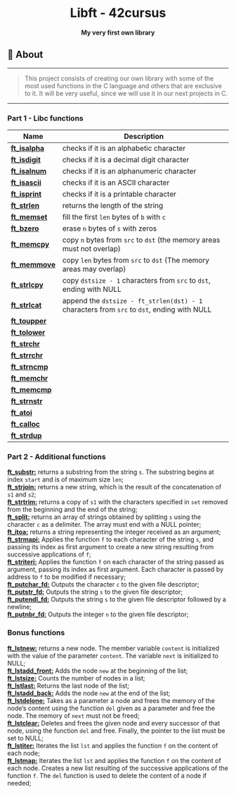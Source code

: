 <h1 align="center">Libft - 42cursus</h1>
<p align="center"><strong>My very first own library</strong></p>

## 📑 About
---
> This project consists of creating our own library with some of the most used functions in the C language and others that are exclusive to it. It will be
very useful, since we will use it in our next projects in C.
---

### Part 1 - Libc functions

| Name                  | Description                                                                                                                                 |
| --------------------- | ------------------------------------------------------------------------------------------------------------------------------------------- |
| [**ft_isalpha**](/libft/ft_isalpha.c) | checks if it is an alphabetic character                                                                                     |
| [**ft_isdigit**](/libft/ft_isdigit.c) | checks if it is a decimal digit character                                                                                   |
| [**ft_isalnum**](/libft/ft_isalnum.c) | checks if it is an alphanumeric character                                                                                   |
| [**ft_isascii**](/libft/ft_isascii.c) | checks if it is an ASCII character                                                                                          |
| [**ft_isprint**](/libft/ft_isprint.c) | checks if it is a printable character                                                                                       |
| [**ft_strlen**](/libft/ft_strlen.c)   | returns the length of the string                                                                                            |
| [**ft_memset**](/libft/ft_memset.c)   | fill the first `len` bytes of `b` with `c`                                                                                  |
| [**ft_bzero**](/libft/ft_bzero.c)     | erase `n` bytes of `s` with zeros                                                                                           |
| [**ft_memcpy**](/libft/ft_memcpy.c)   | copy `n` bytes from `src` to `dst` (the memory areas must not overlap)                                                      |
| [**ft_memmove**](/libft/ft_memmove.c) | copy `len` bytes from `src` to `dst` (The memory areas may overlap)                                                         |
| [**ft_strlcpy**](/libft/ft_strlcpy.c) | copy `dstsize - 1` characters from `src` to `dst`, ending with NULL                                                         |
| [**ft_strlcat**](/libft/ft_strlcat.c) | append the `dstsize - ft_strlen(dst) - 1` characters from `src` to `dst`, ending with NULL                                  |
| [**ft_toupper**](/libft/ft_toupper.c) |                                                                                                                             |
| [**ft_tolower**](/libft/ft_tolower.c) |                                                                                                                             |
| [**ft_strchr**](/libft/ft_strchr.c)   |                                                                                                                             |
| [**ft_strrchr**](/libft/ft_strrchr.c) |                                                                                                                             |
| [**ft_strncmp**](/libft/ft_strncmp.c) |                                                                                                                             |
| [**ft_memchr**](/libft/ft_memchr.c)   |                                                                                                                             |
| [**ft_memcmp**](/libft/ft_memcmp.c)   |                                                                                                                             |
| [**ft_strnstr**](/libft/ft_strnstr.c) |                                                                                                                             |
| [**ft_atoi**](/libft/ft_atoi.c)       |                                                                                                                             |
| [**ft_calloc**](/libft/ft_calloc.c)   |                                                                                                                             |
| [**ft_strdup**](/libft/ft_strdup.c)   |                                                                                                                             |

### Part 2 - Additional functions

[**ft_substr:**](/libft/ft_substr.c) returns a substring from the string `s`. The substring begins at index `start` and is of maximum size `len`;\
[**ft_strjoin:**](/libft/ft_strjoin.c) returns a new string, which is the result of the concatenation of `s1` and `s2`;\
[**ft_strtrim:**](/libft/ft_strtrim.c) returns a copy of `s1` with the characters specified in `set` removed from the beginning and the end of the string;\
[**ft_split:**](/libft/ft_split.c) returns an array of strings obtained by splitting `s` using the character `c` as a delimiter. The array must end with a NULL pointer;\
[**ft_itoa:**](/libft/ft_itoa.c) returns a string representing the integer received as an argument;\
[**ft_strmapi:**](/libft/ft_strmapi.c) Applies the function `f` to each character of the string `s`, and passing its index as first argument to create a new string resulting from successive applications of `f`;\
[**ft_striteri:**](/libft/ft_striteri.c) Applies the function `f` on each character of the string passed as argument, passing its index as first argument. Each character is passed by address to `f` to be modified if necessary;\
[**ft_putchar_fd:**](/libft/ft_putchar_fd.c) Outputs the character `c` to the given file descriptor;\
[**ft_putstr_fd:**](/libft/ft_putstr_fd.c) Outputs the string `s` to the given file descriptor;\
[**ft_putendl_fd:**](/libft/ft_putendl_fd.c) Outputs the string `s` to the given file descriptor followed by a newline;\
[**ft_putnbr_fd:**](/libft/ft_putnbr_fd.c) Outputs the integer `n` to the given file descriptor;

### Bonus functions

[**ft_lstnew:**](/libft/ft_lstnew.c) returns a new node. The member variable `content` is initialized with the value of the parameter `content`. The variable `next` is initialized to NULL;\
[**ft_lstadd_front:**](/libft/ft_lstadd_front.c) Adds the node `new` at the beginning of the list;\
[**ft_lstsize:**](/libft/ft_lstsize.c) Counts the number of nodes in a list;\
[**ft_lstlast:**](/libft/ft_lstlast.c) Returns the last node of the list;\
[**ft_lstadd_back:**](/libft/ft_lstadd_back.c) Adds the node `new` at the end of the list;\
[**ft_lstdelone:**](/libft/ft_lstdelone.c) Takes as a parameter a node and frees the memory of the node’s content using the function `del` given as a parameter and free the node. The memory of `next` must not be freed;\
[**ft_lstclear:**](/libft/ft_lstclear.c) Deletes and frees the given node and every successor of that node, using the function `del` and free. Finally, the pointer to the list must be set to NULL;\
[**ft_lstiter:**](/libft/ft_lstiter.c) Iterates the list `lst` and applies the function `f` on the content of each node;\
[**ft_lstmap:**](/libft/ft_lstmap.c) Iterates the list `lst` and applies the function `f` on the content of each node. Creates a new list resulting of the successive applications of the function `f`. The `del` function is used to delete the content of a node if needed;
